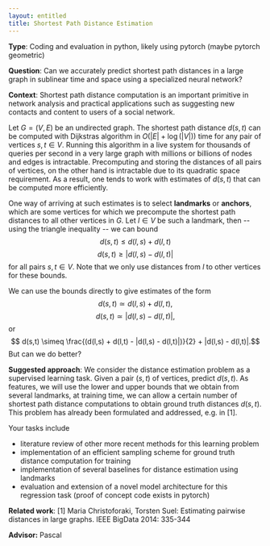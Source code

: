 ```yaml
---
layout: entitled
title: Shortest Path Distance Estimation
---
```


**Type**: 
Coding and evaluation in python, likely using pytorch (maybe pytorch geometric)


**Question**:
Can we accurately predict shortest path distances in a large graph in sublinear time and space using a specialized neural network?


**Context**:
Shortest path distance computation is an important primitive in network analysis and practical applications such as suggesting new contacts and content to users of a social network.

Let $G=(V,E)$ be an undirected graph. 
The shortest path distance $d(s,t)$ can be computed with Dijkstras algorithm in $O(|E|+\log(|V|))$ time for any pair of vertices $s,t \in V$.
Running this algorithm in a live system for thousands of queries per second in a very large graph with millions or billions of nodes and edges is intractable. 
Precomputing and storing the distances of all pairs of vertices, on the other hand is intractable due to its quadratic space requirement. 
As a result, one tends to work with estimates of $d(s,t)$ that can be computed more efficiently. 

One way of arriving at such estimates is to select __landmarks__ or __anchors__, which are some vertices for which we precompute the shortest path distances to all other vertices in $G$.
Let $l \in V$ be such a landmark, then -- using the triangle inequality -- we can bound
$$ d(s,t) \leq d(l,s) + d(l,t) $$
$$ d(s,t) \geq |d(l,s) - d(l,t)| $$
for all pairs $s,t \in V$. Note that we only use distances from $l$ to other vertices for these bounds. 

We can use the bounds directly to give estimates of the form 
$$ d(s,t) \simeq d(l,s) + d(l,t),$$ 
$$ d(s,t) \simeq |d(l,s) - d(l,t)|,$$
or
$$ d(s,t) \simeq \frac{(d(l,s) + d(l,t) - |d(l,s) - d(l,t)|)}{2} + |d(l,s) - d(l,t)|.$$
But can we do better?

**Suggested approach**:
We consider the distance estimation problem as a supervised learning task. 
Given a pair $(s,t)$ of vertices, predict $d(s,t)$. 
As features, we will use the lower and upper bounds that we obtain from several landmarks, at training time, we can allow a certain number of shortest path distance computations to obtain ground truth distances $d(s,t)$.
This problem has already been formulated and addressed, e.g. in [1]. 

Your tasks include

- literature review of other more recent methods for this learning problem
- implementation of an efficient sampling scheme for ground truth distance computation for training
- implementation of several baselines for distance estimation using landmarks
- evaluation and extension of a novel model architecture for this regression task (proof of concept code exists in pytorch)


**Related work**:
[1] Maria Christoforaki, Torsten Suel:
Estimating pairwise distances in large graphs. IEEE BigData 2014: 335-344

**Advisor:** Pascal